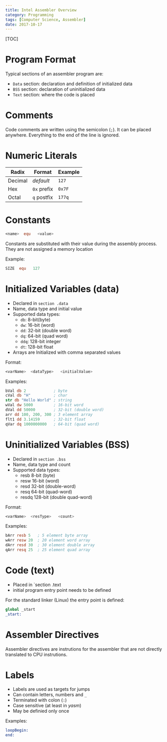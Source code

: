 ```yaml
---
title: Intel Assembler Overview
category: Programming
tags: [Computer Science, Assembler]
date: 2017-10-17
---
```

[TOC]

# Program Format

Typical sections of an assembler program are:

- `Data` section: declaration and definition of initialized data
- `BSS` section: declaration of uninitialized data
- `Text` section: where the code is placed


# Comments

Code comments are written using the semicolon (`;`).
It can be placed anywhere. Everything to the end of the line is ignored.


# Numeric Literals

| Radix   | Format      | Example |
|---------|-------------|---------|
| Decimal | *default*   | `127`   |
| Hex     | `0x` prefix | `0x7F`  |
| Octal   | `q` postfix | `177q`  |



# Constants

```nasm
<name>  equ   <value>
```

Constants are substituted with their value during the assembly process.
They are not assigned a memory location

Example:

```nasm
SIZE  equ   127
```


# Initialized Variables (data)

- Declared in `section .data`
- Name, data type and initial value
- Supported data types:
    - `db`: 8-bit(byte)
    - `dw`: 16-bit (word)
    - `dd`: 32-bit (double word)
    - `dq`: 64-bit (quad word)
    - `ddq`: 128-bit integer
    - `dt`: 128-bit float
- Arrays are Initialized with comma separated values

Format:

```nasm
<varName>  <dataType>   <initialValue>
```

Examples:

```nasm
bVal db 2            ; byte
cVal db "H"          ; char
str db "Hello World" ; string
wVal dw 5000         ; 16-bit word
dVal dd 50000        ; 32-bit (double word)
arr dd 100, 200, 300 ; 3 element array
flt1 dd 3.14159      ; 32-bit float
qVar dq 1000000000   ; 64-bit (quad word)
```


# Uninitialized Variables (BSS)

- Declared in `section .bss`
- Name, data type and count
- Supported data types:
    - resb 8-bit (byte)
    - resw 16-bit (word)
    - resd 32-bit (double-word)
    - resq 64-bit (quad-word)
    - resdq 128-bit (double quad-word)



Format:

```nasm
<varName>  <resType>   <count>
```

Examples:

```nasm
bArr resb 5   ; 5 element byte array
wArr resw 20  ; 20 element word array
dArr resd 30  ; 30 element double array
qArr resq 25  ; 25 element quad array
```

# Code (text)

- Placed in `section .text
- initial program entry point needs to be defined

For the standard linker (Linux) the entry point is defined:

```nasm
global _start
_start:
```


# Assembler Directives

Assembler directives are instrutions for the assembler that are not directly translated
to CPU instrutions.


# Labels

- Labels are used as targets for jumps
- Can contain letters, numbers and `_`
- Terminated with colon (`:`)
- Case sensitive (at least in *yasm*)
- May be definied only once

Examples:

```nasm
loopBegin:
end:
```


